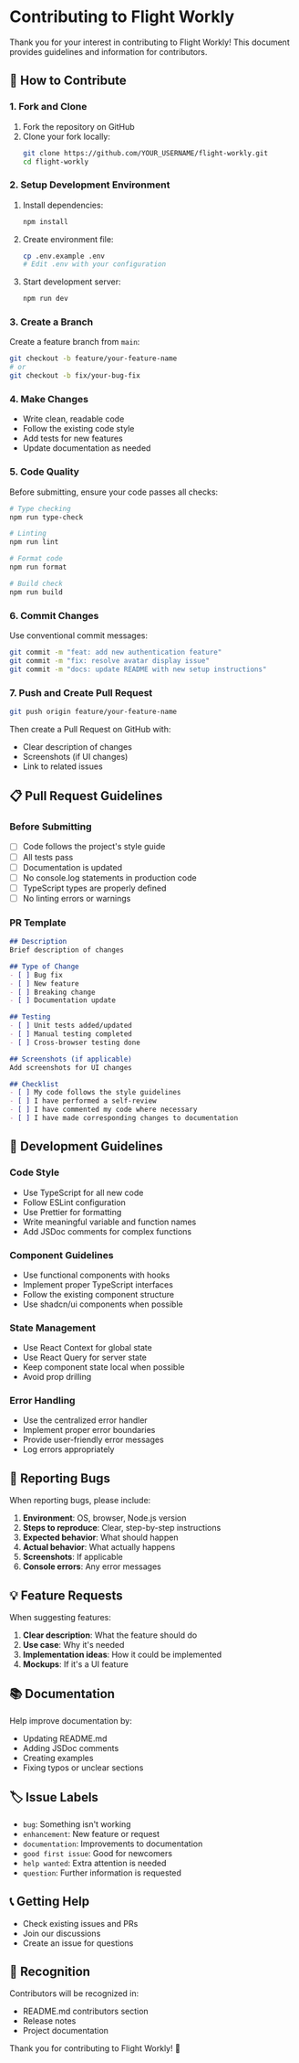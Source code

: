 # Contributing to Flight Workly

Thank you for your interest in contributing to Flight Workly! This document provides guidelines and information for contributors.

## 🤝 How to Contribute

### 1. Fork and Clone

1. Fork the repository on GitHub
2. Clone your fork locally:
   ```bash
   git clone https://github.com/YOUR_USERNAME/flight-workly.git
   cd flight-workly
   ```

### 2. Setup Development Environment

1. Install dependencies:
   ```bash
   npm install
   ```

2. Create environment file:
   ```bash
   cp .env.example .env
   # Edit .env with your configuration
   ```

3. Start development server:
   ```bash
   npm run dev
   ```

### 3. Create a Branch

Create a feature branch from `main`:
```bash
git checkout -b feature/your-feature-name
# or
git checkout -b fix/your-bug-fix
```

### 4. Make Changes

- Write clean, readable code
- Follow the existing code style
- Add tests for new features
- Update documentation as needed

### 5. Code Quality

Before submitting, ensure your code passes all checks:

```bash
# Type checking
npm run type-check

# Linting
npm run lint

# Format code
npm run format

# Build check
npm run build
```

### 6. Commit Changes

Use conventional commit messages:
```bash
git commit -m "feat: add new authentication feature"
git commit -m "fix: resolve avatar display issue"
git commit -m "docs: update README with new setup instructions"
```

### 7. Push and Create Pull Request

```bash
git push origin feature/your-feature-name
```

Then create a Pull Request on GitHub with:
- Clear description of changes
- Screenshots (if UI changes)
- Link to related issues

## 📋 Pull Request Guidelines

### Before Submitting

- [ ] Code follows the project's style guide
- [ ] All tests pass
- [ ] Documentation is updated
- [ ] No console.log statements in production code
- [ ] TypeScript types are properly defined
- [ ] No linting errors or warnings

### PR Template

```markdown
## Description
Brief description of changes

## Type of Change
- [ ] Bug fix
- [ ] New feature
- [ ] Breaking change
- [ ] Documentation update

## Testing
- [ ] Unit tests added/updated
- [ ] Manual testing completed
- [ ] Cross-browser testing done

## Screenshots (if applicable)
Add screenshots for UI changes

## Checklist
- [ ] My code follows the style guidelines
- [ ] I have performed a self-review
- [ ] I have commented my code where necessary
- [ ] I have made corresponding changes to documentation
```

## 🎯 Development Guidelines

### Code Style

- Use TypeScript for all new code
- Follow ESLint configuration
- Use Prettier for formatting
- Write meaningful variable and function names
- Add JSDoc comments for complex functions

### Component Guidelines

- Use functional components with hooks
- Implement proper TypeScript interfaces
- Follow the existing component structure
- Use shadcn/ui components when possible

### State Management

- Use React Context for global state
- Use React Query for server state
- Keep component state local when possible
- Avoid prop drilling

### Error Handling

- Use the centralized error handler
- Implement proper error boundaries
- Provide user-friendly error messages
- Log errors appropriately

## 🐛 Reporting Bugs

When reporting bugs, please include:

1. **Environment**: OS, browser, Node.js version
2. **Steps to reproduce**: Clear, step-by-step instructions
3. **Expected behavior**: What should happen
4. **Actual behavior**: What actually happens
5. **Screenshots**: If applicable
6. **Console errors**: Any error messages

## 💡 Feature Requests

When suggesting features:

1. **Clear description**: What the feature should do
2. **Use case**: Why it's needed
3. **Implementation ideas**: How it could be implemented
4. **Mockups**: If it's a UI feature

## 📚 Documentation

Help improve documentation by:

- Updating README.md
- Adding JSDoc comments
- Creating examples
- Fixing typos or unclear sections

## 🏷️ Issue Labels

- `bug`: Something isn't working
- `enhancement`: New feature or request
- `documentation`: Improvements to documentation
- `good first issue`: Good for newcomers
- `help wanted`: Extra attention is needed
- `question`: Further information is requested

## 📞 Getting Help

- Check existing issues and PRs
- Join our discussions
- Create an issue for questions

## 🎉 Recognition

Contributors will be recognized in:
- README.md contributors section
- Release notes
- Project documentation

Thank you for contributing to Flight Workly! 🚀 